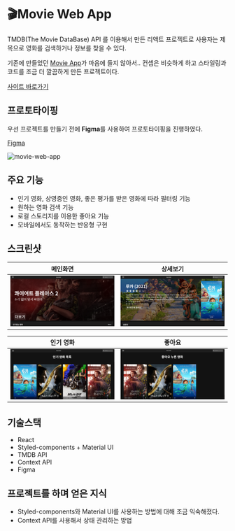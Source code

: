 # 🎬Movie Web App

TMDB(The Movie DataBase) API 를 이용해서 만든 리액트 프로젝트로 사용자는 제목으로 영화를 검색하거나 정보를 찾을 수 있다.

기존에 만들었던 [Movie App](https://github.com/tlatjdgh3778/movie)가 마음에 들지 않아서.. 컨셉은 비슷하게 하고 스타일링과 코드를 조금 더 깔끔하게 만든 프로젝트이다.

[사이트 바로가기](https://shim-movie-web-app.netlify.app/)

## 프로토타이핑
우선 프로젝트를 만들기 전에 **Figma**를 사용하여 프로토타이핑을 진행하였다.

[Figma](https://www.figma.com/file/YUtZwzE3uZBGji71j6t48S/Movie-App?node-id=0%3A1)

![movie-web-app](https://user-images.githubusercontent.com/71371075/122392083-87879180-cfae-11eb-88a8-2ab89355dde5.png)


## 주요 기능
* 인기 영화, 상영중인 영화, 좋은 평가를 받은 영화에 따라 필터링 기능
* 원하는 영화 검색 기능
* 로컬 스토리지를 이용한 좋아요 기능
* 모바일에서도 동작하는 반응형 구현


## 스크린샷
|                메인화면                  |              상세보기                     |
| ---------------------------------------- | ---------------------------------------- |
| ![메인 화면](./screenshot/main.png)| ![상세보기](./screenshot/detail.png)|

|              인기 영화              |           좋아요                 |
| ---------------------------------------- | ---------------------------------------- |
| ![인기 영화](./screenshot/popular.png)| ![좋아요](./screenshot/likes.png)|

## 기술스택
* React
* Styled-components + Material UI
* TMDB API
* Context API
* Figma

## 프로젝트를 하며 얻은 지식
* Styled-components와 Material UI를 사용하는 방법에 대해 조금 익숙해졌다.
* Context API를 사용해서 상태 관리하는 방법

